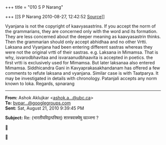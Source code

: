 +++
title = "010 S P Narang"

+++
[[S P Narang	2010-08-27, 12:42:52 [Source](https://groups.google.com/g/bvparishat/c/lWenYk8dz98)]]



Vyanjana is not the copyright of kaavyasastrins. If you accept the norm of the grammarians, they are concerned only with the word and its formation. They are less concerned about the deeper meaning as kaavyasastrin thinks. Then the grammarian should only accept abhidhaa and no other Vrtti. Laksana and Vyanjana had been entering different sastras whereas they were not the original vrtti of their sastras. e.g. Laksana in Mimamsa. That is why, isvarodbhavitaa and isvaraanudbhaavita is accepted in poetics. the first vrtti is exclusively used for Mimamsa. But later laksanaa also entered Mimamsa. Siddhicandra Gani in Kavyaprakasakhandanam has offered a few comments to refute laksana and vyanjana. Similar case is with Taatparya. It may be investigated in details with chronology. Patanjali accepts any norm known to loka. Regards, spnarang  

  

------------------------------------------------------------------------

**From:** Ashok Aklujkar \<[ashok.a...@ubc.ca]()\>  
**To:** [bvpar...@googlegroups.com]()  
**Sent:** Sat, August 21, 2010 9:39:45 PM

  
**Subject:** Re: {भारतीयविद्वत्परिषत्} शास्त्रवाक्येषु व्य़ञ्जना ?  





